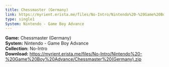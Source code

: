 ```yaml
---
title: Chessmaster (Germany)
link: https://myrient.erista.me/files/No-Intro/Nintendo%20-%20Game%20Boy%20Advance/Chessmaster%20(Germany).zip
type: single1
System: Nintendo - Game Boy Advance
---
```

<b>Game:</b> Chessmaster (Germany)<br>
<b>System:</b> Nintendo - Game Boy Advance<br>
<b>Collection:</b> No-Intro<br>
<b>Download:</b> https://myrient.erista.me/files/No-Intro/Nintendo%20-%20Game%20Boy%20Advance/Chessmaster%20(Germany).zip